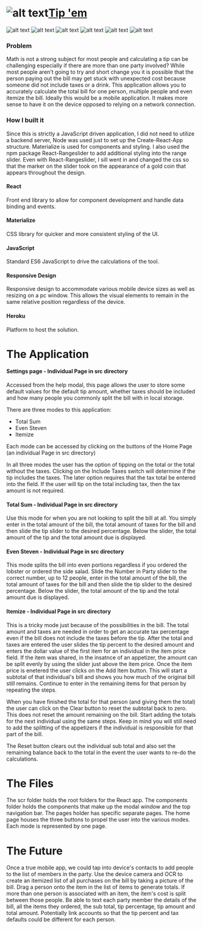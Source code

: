 # ![alt text](https://krtcotmo2/Tips/blob/master/public/images/or.png?raw=true)[Tip 'em](https://tip-em.herokuapp.com/)
![alt text](https://img.shields.io/badge/uses-React-blue.svg)  ![alt text](https://img.shields.io/badge/uses-Materialize-blue.svg) ![alt text](https://img.shields.io/badge/uses-JavaScript-blue.svg) ![alt text](https://img.shields.io/badge/uses-Responsive_Design-blue.svg) 
 ![alt text](https://img.shields.io/badge/uses-React_Rangeslider-blue.svg) ![alt text](https://img.shields.io/badge/uses-Heroku-blue.svg) 

### Problem

Math is not a strong subject for most people and calculating a tip can be challenging especially if there are more than one party involved? While most people aren’t going to try and short change you it is possible that the person paying out the bill may get stuck with unexpected cost because someone did not include taxes or a drink. This application allows you to accurately calculate the total bill for one person, multiple people and even itemize the bill. Ideally this would be a mobile application. It makes more sense to have it on the device opposed to relying on a network connection.

### How I built it 
Since this is strictly a JavaScript driven application, I did not need to utilize a backend server, Node was used just to set up the Create-React-App structure. Materialize is used for components and styling. I also used the npm package React-Rangeslider to add additional styling into the range slider. Even with React-Rangeslider, I sill went in and changed the css so that the marker on the slider took on the appearance of a gold coin that appears throughout the design.

#### React 
Front end library to allow for component development and handle data binding and events.

#### Materialize 
CSS library for quicker and more consistent styling of the UI.

#### JavaScript 
Standard ES6 JavaScript to drive the calculations of the tool.

#### Responsive Design 
Responsive design to accommodate various mobile device sizes as well as resizing on a pc window. This allows the visual elements to remain in the same relative position regardless of the device.

#### Heroku 
Platform to host the solution.

# The Application
#### Settings page - Individual Page in src directory
Accessed from the help modal, this page allows the user to store some default values for the default tip amount, whether taxes should be included and how many people you commonly split the bill with in local storage.

There are three modes to this application:
- Total Sum
- Even Steven
- Itemize

Each mode can be accessed by clicking on the buttons of the Home Page (an individual Page in src directory)

In all three modes the user has the option of tipping on the total or the total without the taxes. Clicking on the Include Taxes switch will determine if the tip includes the taxes. The later option requires that the tax total be entered into the field. If the user will tip on the total including tax, then the tax amount is not required.

#### Total Sum - Individual Page in src directory
Use this mode for when you are not looking to split the bill at all. You simply enter in the total amount of the bill, the total amount of taxes for the bill and then slide the tip slider to the desired percentage. Below the slider, the total amount of the tip and the total amount due is displayed. 

#### Even Steven - Individual Page in src directory
This mode splits the bill into even portions regardless if you ordered the lobster or ordered the side salad. Slide the Number in Party slider to the correct number, up to 12 people, enter in the total amount of the bill, the total amount of taxes for the bill and then slide the tip slider to the desired percentage. Below the slider, the total amount of the tip and the total amount due is displayed. 

#### Itemize - Individual Page in src directory
This is a tricky mode just because of the possibilities in the bill. The total amount and taxes are needed in order to get an accurate tax percentage even if the bill does not include the taxes before the tip. After the total and taxes are entered the user slides the tip percent to the desired amount and enters the dollar value of the first item for an individual in the item price field. If the item was shared, in the insatnce of an appetizer, the amount can be split evenly by using the slider just above the item price. Once the item price is enetered the user clicks on the Add Item button. This will start a subtotal of that individual's bill and shows you how much of the original bill still remains. Continue to enter in the remaining items for that person by repeating the steps.

When you have finished the total for that person (and giving them the total) the user can click on the Clear button to reset the subtotal back to zero. This does not reset the amount remaining on the bill. Start adding the totals for the next individual using the same steps. Keep in mind you will still need to add the splitting of the appetizers if the individual is responsible for that part of the bill.

The Reset button clears out the individual sub total and also set the remaining balance back to the total in the event the user wants to re-do the calculations.

# The Files
The scr folder holds the root folders for the React app. The components folder holds the components that make up the modal window and the top navigation bar. The pages holder has specific separate pages. The home page houses the three buttons to propel the user into the various modes. Each mode is represented by one page. 

# The Future
Once a true mobile app, we could tap into device's contacts to add people to the list of members in the party. Use the device camera and OCR to create an itemized list of all purchases on the bill by taking a picture of the bill. Drag a person onto the item in the list of items to generate totals. If more than one person is associated with an item, the item's cost is split between those people. Be able to text each party member the details of the bill, all the items they ordered, the sub total, tip percentage, tip amount and total amount. Potentially link accounts so that the tip percent and tax defaults could be different for each person.
